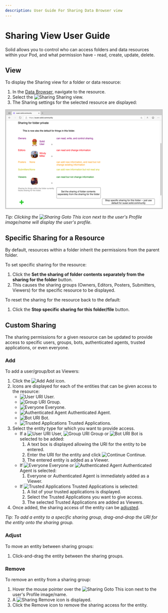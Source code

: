 ```yaml
---
description: User Guide For Sharing Data Browser view
---
```


# Sharing View User Guide
Solid allows you to control who can access folders and data resources within your Pod, and what permission have - read, create, update, delete. 

## View
To display the Sharing view for a folder or data resource:
1. In the [Data Browser](https://github.com/solid/userguide/README.md), navigate to the resource.
2. Select the <img src="https://solid.github.io/solid-ui/src/icons/padlock-timbl.svg" alt="Sharing" width="16" > Sharing view.
3. The Sharing settings for the selected resource are displayed:

<img src="Sharing_View.png" alt="Sharing" width="1024" style="border: 1; border-style:solid; border-color: rgb(200,200,200)">

_Tip: Clicking the <img src="https://solid.github.io/solid-ui/src/originalIcons/go-to-this.png" alt="Sharing" width="16"> Goto This icon next to the user's Profile image/name will display the user's profile._

## Specific Sharing for a Resource
By default, resources within a folder inherit the permissions from the parent folder. 

To set specific sharing for the resource:
1. Click the **Set the sharing of folder contents separately from the sharing for the folder** button.
2. This causes the sharing groups (Owners, Editors, Posters, Submitters, Viewers) for the specific resource to be displayed.

To reset the sharing for the resource back to the default:
1. Click the **Stop specific sharing for this folder/file** button.

## Custom Sharing
The sharing permissions for a given resource can be updated to provide access to specific users, groups, bots, authenticated agents, trusted applications, or even everyone.

### Add
To add a user/group/bot as Viewers:
1. Click the <img src="https://solid.github.io/solid-ui/src/icons/noun_34653_green.svg" alt="Add" width="16" > Add icon.
2. Icons are displayed for each of the entities that can be given access to the resource:
    * <img src="https://solid.github.io/solid-ui/src/icons/noun_15059.svg" alt="User URI" width="20" > User.
    * <img src="https://solid.github.io/solid-ui/src/icons/noun_339237.svg" alt="Group URI" width="20" > Group.
    * <img src="https://solid.github.io/solid-ui/src/icons/noun_98053.svg" alt="Everyone" width="20" > Everyone.
    * <img src="https://solid.github.io/solid-ui/src/icons/noun_99101.svg" alt="Authenticated Agent" width="20" > Authenticated Agent.
    * <img src="https://solid.github.io/solid-ui/src/icons/noun_Robot_849764.svg" alt="Bot URI" width="20" > Bot.
    * <img src="https://solid.github.io/solid-ui/src/icons/noun_15177.svg" alt="Trusted Applications" width="20" > Trusted Applications.
3. Select the entity type for which you want to provide access.
    * If a <img src="https://solid.github.io/solid-ui/src/icons/noun_15059.svg" alt="User URI" width="20" > User, <img src="https://solid.github.io/solid-ui/src/icons/noun_339237.svg" alt="Group URI" width="20" > Group or <img src="https://solid.github.io/solid-ui/src/icons/noun_Robot_849764.svg" alt="Bot URI" width="20" > Bot is selected to be added:
        1. A text box is displayed allowing the URI for the entity to be entered.
        2. Enter the URI for the entity and click <img src="https://solid.github.io/solid-ui/src/icons/noun_1180158.svg" alt="Continue" width="20" > Continue.
        3. The entered entity is added as a Viewer.
    * If <img src="https://solid.github.io/solid-ui/src/icons/noun_98053.svg" alt="Everyone" width="20" > Everyone or <img src="https://solid.github.io/solid-ui/src/icons/noun_99101.svg" alt="Authenticated Agent" width="20" > Authenticated Agent is selected:
        1. Everyone or Authenticated Agent is immediately added as a Viewer.
    * If <img src="https://solid.github.io/solid-ui/src/icons/noun_15177.svg" alt="Trusted Applications" width="20" > Trusted Applications is selected:
        1. A list of your trusted applications is displayed.
        2. Select the Trusted Applications you want to give access.
        3. The selected Trusted Applications are added as Viewers.
4. Once added, the sharing access of the entity can be [adjusted](#Adjust).

_Tip: To add a entity to a specific sharing group, drag-and-drop the URI for the entity onto the sharing group._

### Adjust
To move an entity between sharing groups:
1. Click-and-drag the entity between the sharing groups.


### Remove
To remove an entity from a sharing group:
1. Hover the mouse pointer over the <img src="https://solid.github.io/solid-ui/src/originalIcons/go-to-this.png" alt="Sharing" width="16"> Goto This icon next to the user's Profile image/name.
2. A <img src="https://solid.github.io/solid-ui/src/icons/noun_2188_red.svg" alt="Sharing" width="16"> Remove icon is displayed. 
3. Click the Remove icon to remove the sharing access for the entity.
